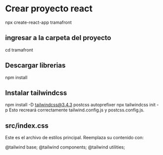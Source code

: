 # Crear proyecto react
npx create-react-app tramafront

## ingresar a la carpeta del proyecto
cd tramafront

## Descargar librerias
npm install

## Instalar tailwindcss
npm install -D tailwindcss@3.4.3 postcss autoprefixer
npx tailwindcss init -p
Esto recreará correctamente tailwind.config.js y postcss.config.js.

## src/index.css
Este es el archivo de estilos principal. Reemplaza su contenido con:

@tailwind base;
@tailwind components;
@tailwind utilities;